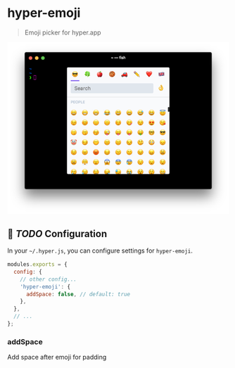 # hyper-emoji

> Emoji picker for hyper.app

![](https://raw.githubusercontent.com/albinekb/hyper-emoji/master/media/picker.png)

## 🚨 *TODO* Configuration 

In your `~/.hyper.js`, you can configure settings for `hyper-emoji`.

```js
modules.exports = {
  config: {
    // other config...
    'hyper-emoji': {
      addSpace: false, // default: true
    },
  },
  // ...
};
```

### addSpace

Add space after emoji for padding
